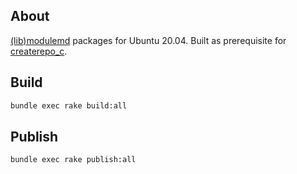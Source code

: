 ## About

[(lib)modulemd](https://github.com/fedora-modularity/libmodulemd) packages for Ubuntu 20.04. Built as prerequisite for [createrepo_c](https://github.com/mr-staker/createrepo-pkg-build).

## Build

```bash
bundle exec rake build:all
```

## Publish

```bash
bundle exec rake publish:all
```
